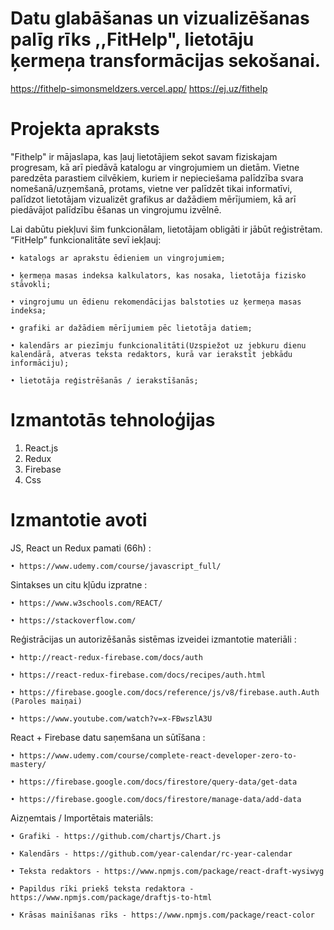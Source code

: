 # Datu glabāšanas un vizualizēšanas palīg rīks ,,FitHelp", lietotāju ķermeņa transformācijas sekošanai.

https://fithelp-simonsmeldzers.vercel.app/
https://ej.uz/fithelp

# Projekta apraksts

"Fithelp" ir mājaslapa, kas ļauj lietotājiem sekot savam fiziskajam progresam, kā arī piedāvā katalogu ar vingrojumiem un dietām. Vietne paredzēta parastiem cilvēkiem, kuriem ir nepieciešama palīdzība svara nomešanā/uzņemšanā, protams, vietne ver palīdzēt tikai informatīvi, palīdzot lietotājam vizualizēt grafikus ar dažādiem mērījumiem, kā arī piedāvājot palīdzību ēšanas un vingrojumu izvēlnē.

Lai dabūtu piekļuvi šim funkcionālam, lietotājam obligāti ir jābūt reģistrētam.
“FitHelp” funkcionalitāte sevī iekļauj:

	• katalogs ar aprakstu ēdieniem un vingrojumiem;

	• ķermeņa masas indeksa kalkulators, kas nosaka, lietotāja fizisko stāvokli;

	• vingrojumu un ēdienu rekomendācijas balstoties uz ķermeņa masas indeksa;

	• grafiki ar dažādiem mērījumiem pēc lietotāja datiem;

	• kalendārs ar piezīmju funkcionalitāti(Uzspiežot uz jebkuru dienu kalendārā, atveras teksta redaktors, kurā var ierakstīt jebkādu informāciju);

	• lietotāja reģistrēšanās / ierakstīšanās;

# Izmantotās tehnoloģijas

1. React.js
2. Redux
3. Firebase
4. Css

# Izmantotie avoti

JS, React un Redux pamati (66h) : 

	• https://www.udemy.com/course/javascript_full/

Sintakses un citu kļūdu izpratne :

	• https://www.w3schools.com/REACT/
	
	• https://stackoverflow.com/

Reģistrācijas un autorizēšanās sistēmas izveidei izmantotie materiāli : 

	• http://react-redux-firebase.com/docs/auth
	
	• https://react-redux-firebase.com/docs/recipes/auth.html
	
	• https://firebase.google.com/docs/reference/js/v8/firebase.auth.Auth (Paroles maiņai)
	
	• https://www.youtube.com/watch?v=x-FBwszlA3U

React + Firebase datu saņemšana un sūtīšana :

	• https://www.udemy.com/course/complete-react-developer-zero-to-mastery/
	
	• https://firebase.google.com/docs/firestore/query-data/get-data
	
	• https://firebase.google.com/docs/firestore/manage-data/add-data
	
Aizņemtais / Importētais materiāls:

	• Grafiki - https://github.com/chartjs/Chart.js
	
	• Kalendārs - https://github.com/year-calendar/rc-year-calendar
	
	• Teksta redaktors - https://www.npmjs.com/package/react-draft-wysiwyg
	
	• Papildus rīki priekš teksta redaktora - https://www.npmjs.com/package/draftjs-to-html
	
	• Krāsas mainīšanas rīks - https://www.npmjs.com/package/react-color
	
	
